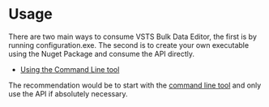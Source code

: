 # Usage

There are two main ways to consume VSTS Bulk Data Editor, the first is by running configuration.exe. The second is to create your own executable using the Nuget Package and consume the API directly.

 - [Using the Command Line tool](command-line.md)

 
The recommendation would be to start with the [command line tool](command-line.md) and only use the API if absolutely necessary.
